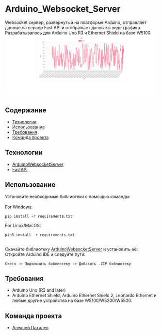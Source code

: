 # Arduino_Websocket_Server
Websocket сервер, развернутый на платформе Arduino, отправляет данные на сервер Fast API и отображает данные в виде графика.
<br>
Разрабатывалось для Arduino Uno R3 и Ethernet Shield на базе W5100.
![Иллюстрация к проекту](https://github.com/Whynot46/Arduino_Websocket_Server/blob/main/example.PNG)
## Содержание
- [Технологии](#технологии)
- [Использование](#использование)
- [Требования](#требования)
- [Команда проекта](#команда-проекта)
## Технологии
- [ArduinoWebsocketServer](https://github.com/ejeklint/ArduinoWebsocketServer)
- [FastAPI](https://fastapi.tiangolo.com/)
## Использование
Установите необходимые библиотеки с помощью команды:
<br>
<br>
For Windows:
```
pip install -r requirements.txt
```
For Linux/MacOS:
```
pip3 install -r requirements.txt
```
<br>
Скачайте библиотеку <a href="https://github.com/ejeklint/ArduinoWebsocketServer">ArduinoWebsocketServer</a> и установить её:
<br>
Откройте Arduino IDE и следуйте пути:

```
Скетч -> Подключить библиотеку -> Добавить .ZIP библиотеку
```
## Требования
- Arduino Uno (R3 and later)
- Arduino Ethernet Shield, Arduino Ethernet Shield 2, Leonardo Ethernet и любые другие устройства на базе W5100/W5200/W5500.
## Команда проекта
- [Алексей Пахалев](https://github.com/Whynot46)
